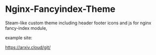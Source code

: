 # Nginx-Fancyindex-Theme

Steam-like custom theme including header footer icons and js for nginx fancy-index module,

example site:

https://arxiv.cloud/git/
